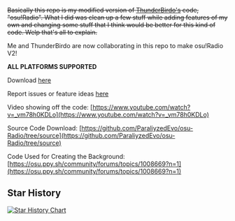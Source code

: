 ~~Basically this repo is my modified version of [ThunderBirdo's](https://www.youtube.com/@ThunderBirdOsu) code, "osu!Radio". What I did was clean up a few stuff while adding features of my own and changing some stuff that I think would be better for this kind of code. Welp that's all to explain.~~

Me and ThunderBirdo are now collaborating in this repo to make osu!Radio V2!

**ALL PLATFORMS SUPPORTED**

Download [here](https://github.com/ParaliyzedEvo/osu-Radio/releases/latest)

Report issues or feature ideas [here](https://github.com/ParaliyzedEvo/osu-Radio/issues)

Video showing off the code: [https://www.youtube.com/watch?v=_vm78h0KDLo](https://www.youtube.com/watch?v=_vm78h0KDLo)

Source Code Download: [https://github.com/ParaliyzedEvo/osu-Radio/tree/source](https://github.com/ParaliyzedEvo/osu-Radio/tree/source)

Code Used for Creating the Background: [https://osu.ppy.sh/community/forums/topics/1008669?n=1](https://osu.ppy.sh/community/forums/topics/1008669?n=1)

## Star History

<a href="https://www.star-history.com/#ParaliyzedEvo/osu-Radio&Date">
 <picture>
   <source media="(prefers-color-scheme: dark)" srcset="https://api.star-history.com/svg?repos=ParaliyzedEvo/osu-Radio&type=Date&theme=dark" />
   <source media="(prefers-color-scheme: light)" srcset="https://api.star-history.com/svg?repos=ParaliyzedEvo/osu-Radio&type=Date" />
   <img alt="Star History Chart" src="https://api.star-history.com/svg?repos=ParaliyzedEvo/osu-Radio&type=Date" />
 </picture>
</a>
